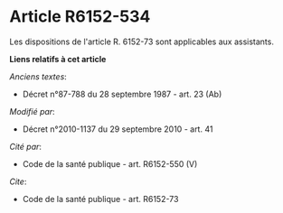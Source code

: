 # Article R6152-534

Les dispositions de l'article R. 6152-73 sont applicables aux assistants.

**Liens relatifs à cet article**

_Anciens textes_:

  - Décret n°87-788 du 28 septembre 1987 - art. 23 (Ab)

_Modifié par_:

  - Décret n°2010-1137 du 29 septembre 2010 - art. 41

_Cité par_:

  - Code de la santé publique - art. R6152-550 (V)

_Cite_:

  - Code de la santé publique - art. R6152-73
